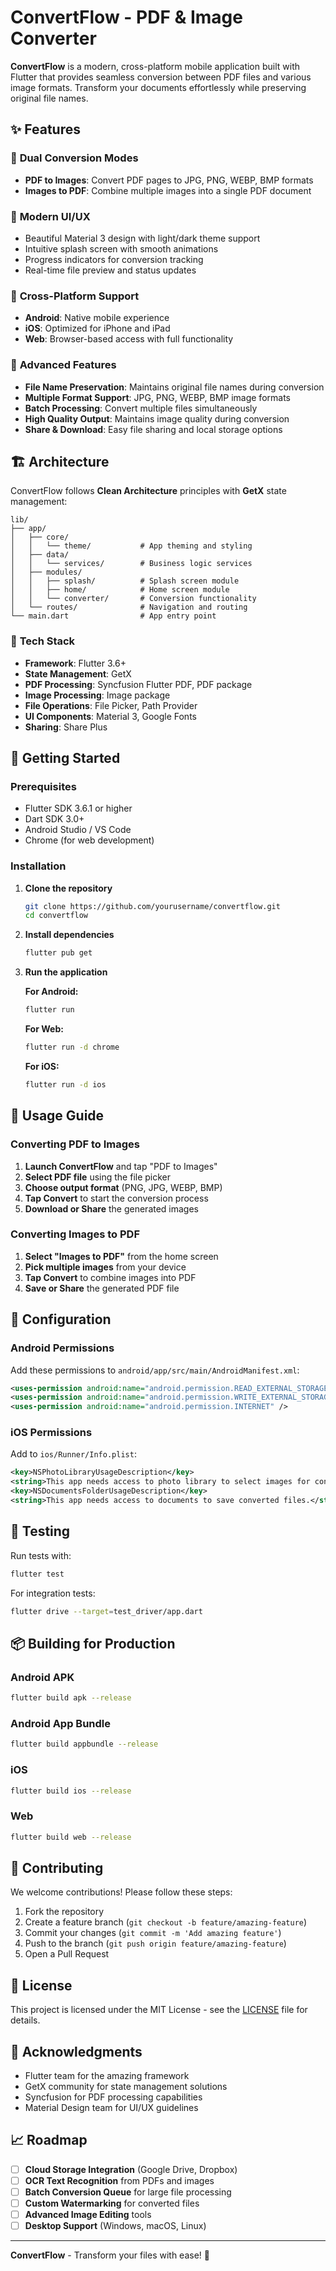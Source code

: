 # ConvertFlow - PDF & Image Converter


**ConvertFlow** is a modern, cross-platform mobile application built with Flutter that provides seamless conversion between PDF files and various image formats. Transform your documents effortlessly while preserving original file names.

## ✨ Features

### 🔄 **Dual Conversion Modes**
- **PDF to Images**: Convert PDF pages to JPG, PNG, WEBP, BMP formats
- **Images to PDF**: Combine multiple images into a single PDF document

### 🎨 **Modern UI/UX**
- Beautiful Material 3 design with light/dark theme support
- Intuitive splash screen with smooth animations
- Progress indicators for conversion tracking
- Real-time file preview and status updates

### 📱 **Cross-Platform Support**
- **Android**: Native mobile experience
- **iOS**: Optimized for iPhone and iPad
- **Web**: Browser-based access with full functionality

### 🔧 **Advanced Features**
- **File Name Preservation**: Maintains original file names during conversion
- **Multiple Format Support**: JPG, PNG, WEBP, BMP image formats
- **Batch Processing**: Convert multiple files simultaneously
- **High Quality Output**: Maintains image quality during conversion
- **Share & Download**: Easy file sharing and local storage options

## 🏗️ Architecture

ConvertFlow follows **Clean Architecture** principles with **GetX** state management:

```
lib/
├── app/
│   ├── core/
│   │   └── theme/           # App theming and styling
│   ├── data/
│   │   └── services/        # Business logic services
│   ├── modules/
│   │   ├── splash/          # Splash screen module
│   │   ├── home/            # Home screen module
│   │   └── converter/       # Conversion functionality
│   └── routes/              # Navigation and routing
└── main.dart                # App entry point
```

### 🔧 **Tech Stack**
- **Framework**: Flutter 3.6+
- **State Management**: GetX
- **PDF Processing**: Syncfusion Flutter PDF, PDF package
- **Image Processing**: Image package
- **File Operations**: File Picker, Path Provider
- **UI Components**: Material 3, Google Fonts
- **Sharing**: Share Plus

## 🚀 Getting Started

### Prerequisites
- Flutter SDK 3.6.1 or higher
- Dart SDK 3.0+
- Android Studio / VS Code
- Chrome (for web development)

### Installation

1. **Clone the repository**
   ```bash
   git clone https://github.com/yourusername/convertflow.git
   cd convertflow
   ```

2. **Install dependencies**
   ```bash
   flutter pub get
   ```

3. **Run the application**
   
   **For Android:**
   ```bash
   flutter run
   ```
   
   **For Web:**
   ```bash
   flutter run -d chrome
   ```
   
   **For iOS:**
   ```bash
   flutter run -d ios
   ```

## 📱 Usage Guide

### Converting PDF to Images

1. **Launch ConvertFlow** and tap "PDF to Images"
2. **Select PDF file** using the file picker
3. **Choose output format** (PNG, JPG, WEBP, BMP)
4. **Tap Convert** to start the conversion process
5. **Download or Share** the generated images

### Converting Images to PDF

1. **Select "Images to PDF"** from the home screen
2. **Pick multiple images** from your device
3. **Tap Convert** to combine images into PDF
4. **Save or Share** the generated PDF file

## 🔧 Configuration

### Android Permissions
Add these permissions to `android/app/src/main/AndroidManifest.xml`:
```xml
<uses-permission android:name="android.permission.READ_EXTERNAL_STORAGE" />
<uses-permission android:name="android.permission.WRITE_EXTERNAL_STORAGE" />
<uses-permission android:name="android.permission.INTERNET" />
```

### iOS Permissions
Add to `ios/Runner/Info.plist`:
```xml
<key>NSPhotoLibraryUsageDescription</key>
<string>This app needs access to photo library to select images for conversion.</string>
<key>NSDocumentsFolderUsageDescription</key>
<string>This app needs access to documents to save converted files.</string>
```

## 🧪 Testing

Run tests with:
```bash
flutter test
```

For integration tests:
```bash
flutter drive --target=test_driver/app.dart
```

## 📦 Building for Production

### Android APK
```bash
flutter build apk --release
```

### Android App Bundle
```bash
flutter build appbundle --release
```

### iOS
```bash
flutter build ios --release
```

### Web
```bash
flutter build web --release
```

## 🤝 Contributing

We welcome contributions! Please follow these steps:

1. Fork the repository
2. Create a feature branch (`git checkout -b feature/amazing-feature`)
3. Commit your changes (`git commit -m 'Add amazing feature'`)
4. Push to the branch (`git push origin feature/amazing-feature`)
5. Open a Pull Request

## 📄 License

This project is licensed under the MIT License - see the [LICENSE](LICENSE) file for details.


## 🙏 Acknowledgments

- Flutter team for the amazing framework
- GetX community for state management solutions
- Syncfusion for PDF processing capabilities
- Material Design team for UI/UX guidelines

## 📈 Roadmap

- [ ] **Cloud Storage Integration** (Google Drive, Dropbox)
- [ ] **OCR Text Recognition** from PDFs and images
- [ ] **Batch Conversion Queue** for large file processing
- [ ] **Custom Watermarking** for converted files
- [ ] **Advanced Image Editing** tools
- [ ] **Desktop Support** (Windows, macOS, Linux)

---

**ConvertFlow** - Transform your files with ease! 🚀
